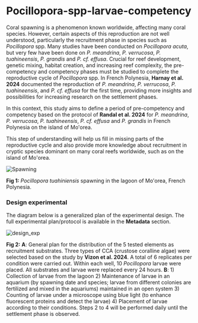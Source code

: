 # Pocillopora-spp-larvae-competency

Coral spawning is a phenomenon known worldwide, affecting many coral species. However, certain aspects of this reproduction are not well understood, particularly the recruitment phase in species such as *Pocillopora* spp. Many studies have been conducted on *Pocillopora acuta*, but very few have been done on *P. meandrina*, *P. verrucosa*, *P. tuahineensis*, *P. grandis* and *P. cf. effusa*. Crucial for reef development, genetic mixing, habitat creation, and increasing reef complexity, the pre-competency and competency phases must be studied to complete the reproductive cycle of *Pocillopora* spp. In French Polynesia, **Harnay et al. 2024** documented the reproduction of *P. meandrina*, *P. verrucosa*, *P. tuahineensis*, and *P. cf. effusa* for the first time, providing more insights and possibilities for increasing research on the settlement phases.

In this context, this study aims to define a period of pre-competency and competency based on the protocol of **Randal et al. 2024** for *P. meandrina*, *P. verrucosa*, *P. tuahineensis*, *P. cf. effusa* and *P. grandis* in French Polynesia on the island of Mo'orea. 

This step of understanding will help us fill in missing parts of the reproductive cycle and also provide more knowledge about recruitment in cryptic species dominant on many coral reefs worldwide, such as on the island of Mo'orea.   
  
![Spawning](https://pierrickharnay.github.io/PierrickHarnay_Notebook/images/Spawning.JPG)

**Fig 1:**  *Pocillopora tuahiniensis* spawning in the lagoon of Mo'orea, French Polynesia. 

### Design experimental 
The diagram below is a generalized plan of the experimental design. The full experimental plan/protocol is available in the **Metadata** section.   

![design_exp](https://pierrickharnay.github.io/PierrickHarnay_Notebook/Images/design_exp.JPG)  

**Fig 2:**  **A**: General plan for the distribution of the 5 tested elements as recruitment substrates. Three types of CCA (crustose coralline algae) were selected based on the study by **Vizon et al. 2024**. A total of 6 replicates per condition were carried out. Within each well, 10 *Pocillopora* larvae were placed. All substrates and larvae were replaced every 24 hours. **B**: 1) Collection of larvae from the lagoon 2) Maintenance of larvae in an aquarium (by spawning date and species; larvae from different colonies are fertilized and mixed in the aquariums) maintained in an open system 3) Counting of larvae under a microscope using blue light (to enhance fluorescent proteins and detect the larvae) 4) Placement of larvae according to their conditions. Steps 2 to 4 will be performed daily until the settlement phase is observed.  
  


